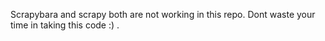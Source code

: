 Scrapybara and scrapy both are not working in this repo. Dont waste your time in taking this code :) .
